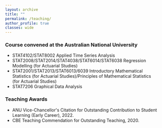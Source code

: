 ```yaml
---
layout: archive
title: ""
permalink: /teaching/
author_profile: true
classes: wide
---
```


### Course convened at the Australian National University

  - STAT4102/STAT8002 Applied Time Series Analysis
  - STAT2008/STAT2014/STAT4038/STAT6014/STAT6038 Regression Modelling (for Actuarial Studies)
  - STAT2001/STAT2013/STAT6013/6039 Introductory Mathematical Statistics (for Actuarial Studies)/Principles of Mathematical Statistics (for Actuarial Studies)
  - STAT7206 Graphical Data Analysis
  
   

### Teaching Awards

  - ANU Vice-Chancellor's Citation for Outstanding Contribution to Student Learning (Early Career), 2022.
  - CBE Teaching Commendation for Outstanding Teaching, 2020.

 
